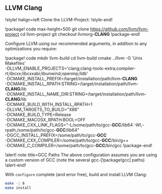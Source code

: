 ## LLVM Clang

!style! halign=left
Clone the LLVM-Project:
!style-end!

!package! code max-height=500
git clone https://github.com/llvm/llvm-project
cd llvm-project
git checkout llvmorg-__CLANG__
!package-end!

Configure LLVM using our recommended arguments, in addition to any optimizations you require:

!package! code
mkdir llvm-build
cd llvm-build
cmake ../llvm -G 'Unix Makefiles' \
-DLLVM_ENABLE_PROJECTS='clang;clang-tools-extra;compiler-rt;libcxx;libcxxabi;libunwind;openmp;lldb' \
-DCMAKE_INSTALL_PREFIX=/target/installation/path/llvm-__CLANG__ \
-DCMAKE_INSTALL_RPATH:STRING=/target/installation/path/llvm-__CLANG__/lib \
-DCMAKE_INSTALL_NAME_DIR:STRING=/target/installation/path/llvm-__CLANG__/lib \
-DCMAKE_BUILD_WITH_INSTALL_RPATH=1 \
-DLLVM_TARGETS_TO_BUILD="X86" \
-DCMAKE_BUILD_TYPE=Release \
-DCMAKE_MACOSX_RPATH:BOOL=OFF \
-DCMAKE_CXX_LINK_FLAGS="-L/some/path/to/gcc-__GCC__/lib64 -Wl,-rpath,/some/path/to/gcc-__GCC__/lib64" \
-DGCC_INSTALL_PREFIX=/some/path/to/gcc-__GCC__ \
-DCMAKE_CXX_COMPILER=/some/path/to/gcc-__GCC__/bin/g++ \
-DCMAKE_C_COMPILER=/some/path/to/gcc-__GCC__/bin/gcc
!package-end!

!alert! note title=GCC Paths
The above configuration assumes you are using a custom version of GCC (note the several
gcc-[!package!gcc] paths)
!alert-end!

With `configure` complete (and error free), build and install LLVM Clang:

```bash
make -j 6
make install
```

